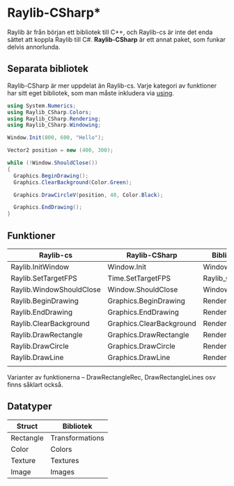 # Raylib-CSharp\*

Raylib är från början ett bibliotek till C++, och Raylib-cs är inte det enda sättet att koppla Raylib till C#. **Raylib-CSharp** är ett annat paket, som funkar delvis annorlunda.

## Separata bibliotek

Raylib-CSharp är mer uppdelat än Raylib-cs. Varje kategori av funktioner har sitt eget bibliotek, som man måste inkludera via [using](../../grundlaeggande/anvaenda-bibliotek-using.md).

```csharp
using System.Numerics;
using Raylib_CSharp.Colors;
using Raylib_CSharp.Rendering;
using Raylib_CSharp.Windowing;

Window.Init(800, 600, "Hello");

Vector2 position = new (400, 300);

while (!Window.ShouldClose())
{
  Graphics.BeginDrawing();
  Graphics.ClearBackground(Color.Green);

  Graphics.DrawCircleV(position, 40, Color.Black);

  Graphics.EndDrawing();
}
```

## Funktioner



| Raylib-cs                | Raylib-CSharp            | Bibliotek      |
| ------------------------ | ------------------------ | -------------- |
| Raylib.InitWindow        | Window.Init              | Windowing      |
| Raylib.SetTargetFPS      | Time.SetTargetFPS        | Raylib\_CSharp |
| Raylib.WindowShouldClose | Window.ShouldClose       | Windowing      |
| Raylib.BeginDrawing      | Graphics.BeginDrawing    | Rendering      |
| Raylib.EndDrawing        | Graphics.EndDrawing      | Rendering      |
| Raylib.ClearBackground   | Graphics.ClearBackground | Rendering      |
| Raylib.DrawRectangle     | Graphics.DrawRectangle   | Rendering      |
| Raylib.DrawCircle        | Graphics.DrawCircle      | Rendering      |
| Raylib.DrawLine          | Graphics.DrawLine        | Rendering      |
|                          |                          |                |

Varianter av funktionerna – DrawRectangleRec, DrawRectangleLines osv finns såklart också.

## Datatyper

| Struct    | Bibliotek       |
| --------- | --------------- |
| Rectangle | Transformations |
| Color     | Colors          |
| Texture   | Textures        |
| Image     | Images          |

